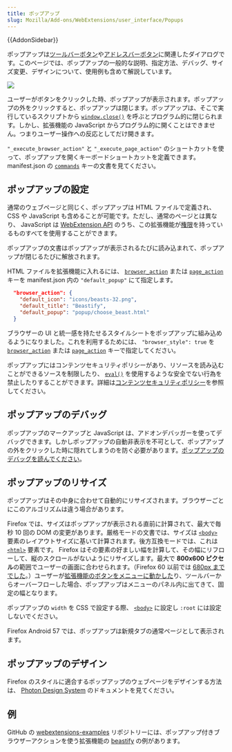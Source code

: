 ```yaml
---
title: ポップアップ
slug: Mozilla/Add-ons/WebExtensions/user_interface/Popups
---
```

{{AddonSidebar}}

ポップアップは[ツールバーボタン](/ja/docs/Mozilla/Add-ons/WebExtensions/user_interface/Browser_action)や[アドレスバーボタン](/ja/Add-ons/WebExtensions/user_interface/Page_actions)に関連したダイアログです。このページでは、ポップアップの一般的な説明、指定方法、デバッグ、サイズ変更、デザインについて、使用例も含めて解説しています。

![](page_action_popup.png)

ユーザーがボタンをクリックした時、ポップアップが表示されます。ポップアップの外をクリックすると、ポップアップは閉じます。ポップアップは、そこで実行しているスクリプトから [`window.close()`](/ja/docs/Web/API/Window/close) を呼ぶとプログラム的に閉じられます。しかし、拡張機能の JavaScript からプログラム的に開くことはできません。つまりユーザー操作への反応としてだけ開きます。

`"_execute_browser_action"` と `"_execute_page_action"` のショートカットを使って、ポップアップを開くキーボードショートカットを定義できます。 manifest.json の [`commands`](/ja/docs/Mozilla/Add-ons/WebExtensions/manifest.json/commands) キーの文書を見てください。

## ポップアップの設定

通常のウェブページと同じく、ポップアップは HTML ファイルで定義され、 CSS や JavaScript も含めることが可能です。ただし、通常のページとは異なり、 JavaScript は [WebExtension API](/ja/Add-ons/WebExtensions/API) のうち、この拡張機能が[権限](/ja/Add-ons/WebExtensions/manifest.json/permissions)を持っているものすべてを使用することができます。

ポップアップの文書はポップアップが表示されるたびに読み込まれて、ポップアップが閉じるたびに解放されます。

HTML ファイルを拡張機能に入れるには、 [`browser_action`](/ja/docs/Mozilla/Add-ons/WebExtensions/manifest.json/browser_action) または [`page_action`](/ja/docs/Mozilla/Add-ons/WebExtensions/manifest.json/page_action) キーを manifest.json 内の `"default_popup"` にて指定します。

```json
  "browser_action": {
    "default_icon": "icons/beasts-32.png",
    "default_title": "Beastify",
    "default_popup": "popup/choose_beast.html"
  }
```

ブラウザーの UI と統一感を持たせるスタイルシートをポップアップに組み込めるようになりました。これを利用するためには、 `"browser_style": true` を [`browser_action`](/ja/docs/Mozilla/Add-ons/WebExtensions/manifest.json/browser_action) または [`page_action`](/ja/docs/Mozilla/Add-ons/WebExtensions/manifest.json/page_action) キーで指定してください。

ポップアップにはコンテンツセキュリティポリシーがあり、リソースを読み込むことができるソースを制限したり、 [`eval()`](/ja/docs/Web/JavaScript/Reference/Global_Objects/eval) を使用するような安全でない行為を禁止したりすることができます。詳細は[コンテンツセキュリティポリシー](/ja/docs/Mozilla/Add-ons/WebExtensions/Content_Security_Policy)を参照してください。

## ポップアップのデバッグ

ポップアップのマークアップと JavaScript は、アドオンデバッガーを使ってデバッグできます。しかしポップアップの自動非表示を不可として、ポップアップの外をクリックした時に隠れてしまうのを防ぐ必要があります。[ポップアップのデバッグを読んでください](/ja/Add-ons/WebExtensions/Debugging#debugging_popups)。

## ポップアップのリサイズ

ポップアップはその中身に合わせて自動的にリサイズされます。ブラウザーごとにこのアルゴリズムは違う場合があります。

Firefox では、サイズはポップアップが表示される直前に計算されて、最大で毎秒 10 回の DOM の変更があります。厳格モードの文書では、サイズは [`<body>`](/ja/docs/Web/HTML/Element/body) 要素のレイアウトサイズに基いて計算されます。後方互換モードでは、これは [`<html>`](/ja/docs/Web/HTML/Element/html) 要素です。 Firefox はその要素の好ましい幅を計算して、その幅にリフローして、縦のスクロールがないようにリサイズします。最大で **800x600 ピクセル**の範囲でユーザーの画面に合わせられます。（Firefox 60 以前では [680px まででした](https://bugzilla.mozilla.org/show_bug.cgi?id=1434177)。）ユーザーが[拡張機能のボタンをメニューに動かした](https://support.mozilla.org/ja/kb/customize-firefox-controls-buttons-and-toolbars#w_customize-the-menu-or-the-toolbar)り、ツールバーからオーバーフローした場合、ポップアップはメニューのパネル内に出てきて、固定の幅となります。

ポップアップの `width` を CSS で設定する際、 [`<body>`](/ja/docs/Web/HTML/Element/body) に設定し `:root` には設定しないでください。

Firefox Android 57 では、ポップアップは新規タブの通常ページとして表示されます。

## ポップアップのデザイン

Firefox のスタイルに適合するポップアップのウェブページをデザインする方法は、 [Photon Design System](https://design.firefox.com/photon/index.html) のドキュメントを見てください。

## 例

GitHub の [webextensions-examples](https://github.com/mdn/webextensions-examples) リポジトリーには、ポップアップ付きブラウザーアクションを使う拡張機能の [beastify](https://github.com/mdn/webextensions-examples/tree/master/beastify) の例があります。
